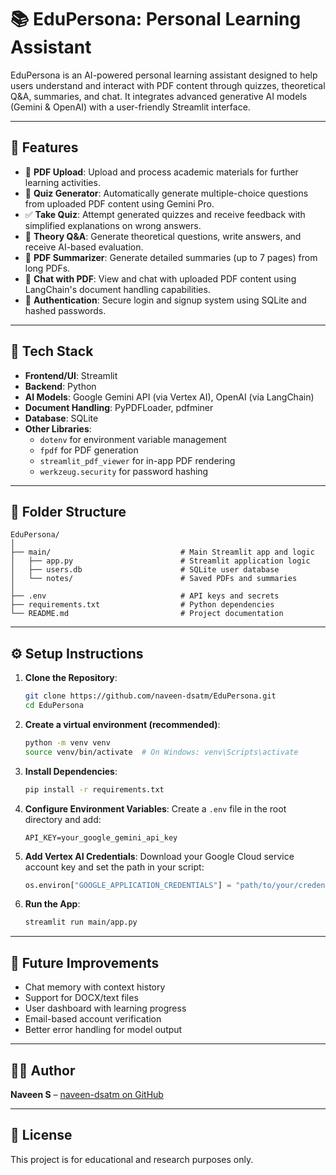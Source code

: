 # 📚 EduPersona: Personal Learning Assistant

EduPersona is an AI-powered personal learning assistant designed to help users understand and interact with PDF content through quizzes, theoretical Q&A, summaries, and chat. It integrates advanced generative AI models (Gemini & OpenAI) with a user-friendly Streamlit interface.

---

## 🚀 Features

- 📄 **PDF Upload**: Upload and process academic materials for further learning activities.
- 🧠 **Quiz Generator**: Automatically generate multiple-choice questions from uploaded PDF content using Gemini Pro.
- ✅ **Take Quiz**: Attempt generated quizzes and receive feedback with simplified explanations on wrong answers.
- 📖 **Theory Q&A**: Generate theoretical questions, write answers, and receive AI-based evaluation.
- 📝 **PDF Summarizer**: Generate detailed summaries (up to 7 pages) from long PDFs.
- 💬 **Chat with PDF**: View and chat with uploaded PDF content using LangChain's document handling capabilities.
- 👤 **Authentication**: Secure login and signup system using SQLite and hashed passwords.

---

## 🧰 Tech Stack

- **Frontend/UI**: Streamlit
- **Backend**: Python
- **AI Models**: Google Gemini API (via Vertex AI), OpenAI (via LangChain)
- **Document Handling**: PyPDFLoader, pdfminer
- **Database**: SQLite
- **Other Libraries**: 
  - `dotenv` for environment variable management  
  - `fpdf` for PDF generation  
  - `streamlit_pdf_viewer` for in-app PDF rendering  
  - `werkzeug.security` for password hashing

---

## 📂 Folder Structure

```
EduPersona/
│
├── main/                             # Main Streamlit app and logic
│   ├── app.py                        # Streamlit application logic
│   ├── users.db                      # SQLite user database
│   └── notes/                        # Saved PDFs and summaries
│
├── .env                              # API keys and secrets
├── requirements.txt                  # Python dependencies
└── README.md                         # Project documentation
```

---

## ⚙️ Setup Instructions

1. **Clone the Repository**:
   ```bash
   git clone https://github.com/naveen-dsatm/EduPersona.git
   cd EduPersona
   ```

2. **Create a virtual environment (recommended)**:
   ```bash
   python -m venv venv
   source venv/bin/activate  # On Windows: venv\Scripts\activate
   ```

3. **Install Dependencies**:
   ```bash
   pip install -r requirements.txt
   ```

4. **Configure Environment Variables**:
   Create a `.env` file in the root directory and add:
   ```
   API_KEY=your_google_gemini_api_key
   ```

5. **Add Vertex AI Credentials**:
   Download your Google Cloud service account key and set the path in your script:
   ```python
   os.environ["GOOGLE_APPLICATION_CREDENTIALS"] = "path/to/your/credentials.json"
   ```

6. **Run the App**:
   ```bash
   streamlit run main/app.py
   ```

---


## 📌 Future Improvements

- Chat memory with context history
- Support for DOCX/text files
- User dashboard with learning progress
- Email-based account verification
- Better error handling for model output

---

## 🧑‍💻 Author

**Naveen S** – [naveen-dsatm on GitHub](https://github.com/naveen-dsatm)

---

## 🪪 License

This project is for educational and research purposes only.
